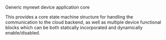 Generic mynewt device application core

This provides a core state machine structure for handling the communication to 
the cloud backend, as well as multiple device functional blocks which can be both 
statically incorporated and dynamically enable/disabled.
